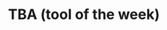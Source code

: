 ---
layout : null
title : "TBA (tool of the week)"
speaker : "Hugo Bruneliere"
start : "0930"
end : "1000"
---